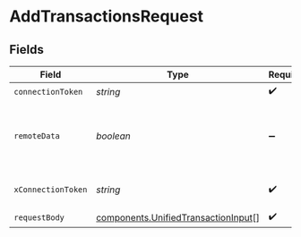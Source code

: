 # AddTransactionsRequest


## Fields

| Field                                                                                      | Type                                                                                       | Required                                                                                   | Description                                                                                |
| ------------------------------------------------------------------------------------------ | ------------------------------------------------------------------------------------------ | ------------------------------------------------------------------------------------------ | ------------------------------------------------------------------------------------------ |
| `connectionToken`                                                                          | *string*                                                                                   | :heavy_check_mark:                                                                         | N/A                                                                                        |
| `remoteData`                                                                               | *boolean*                                                                                  | :heavy_minus_sign:                                                                         | Set to true to include data from the original Accounting software.                         |
| `xConnectionToken`                                                                         | *string*                                                                                   | :heavy_check_mark:                                                                         | The connection token                                                                       |
| `requestBody`                                                                              | [components.UnifiedTransactionInput](../../models/components/unifiedtransactioninput.md)[] | :heavy_check_mark:                                                                         | N/A                                                                                        |